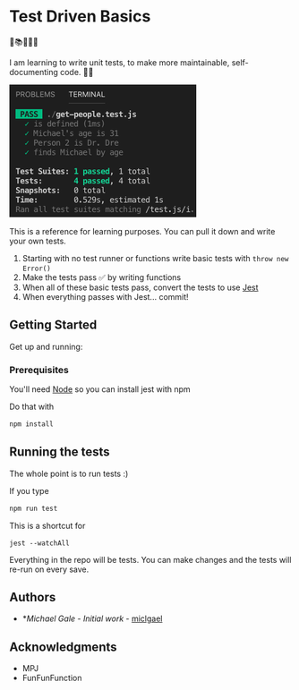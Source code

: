 # Test Driven Basics
🧪📚👩🏻‍🎓

I am learning to write unit tests, to make more maintainable, self-documenting code. 💁‍♀️

![All tests passing feels nice!](jest.png)

This is a reference for learning purposes. You can pull it down and write your own tests.

1. Starting with no test runner or functions write basic tests with `throw new Error()`
2. Make the tests pass ✅ by writing functions
3. When all of these basic tests pass, convert the tests to use [Jest](https://jestjs.io/)
4. When everything passes with Jest... commit!

## Getting Started

Get up and running:

### Prerequisites

You'll need [Node](https://nodejs.org/en/download/) so you can install jest with npm

Do that with

```bash
npm install
```

## Running the tests

The whole point is to run tests :)

If you type

```bash
npm run test
```

This is a shortcut for 

```
jest --watchAll
```

Everything in the repo will be tests. You can make changes and the tests will re-run on every save.

## Authors

* **Michael Gale* - *Initial work* - [miclgael](https://github.com/miclgael)

## Acknowledgments

* MPJ
* FunFunFunction

